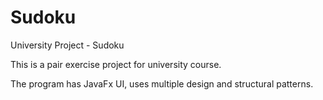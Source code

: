 # Sudoku
University Project - Sudoku

This is a pair exercise project for university course.

The program has JavaFx UI, uses multiple design and structural patterns. 
